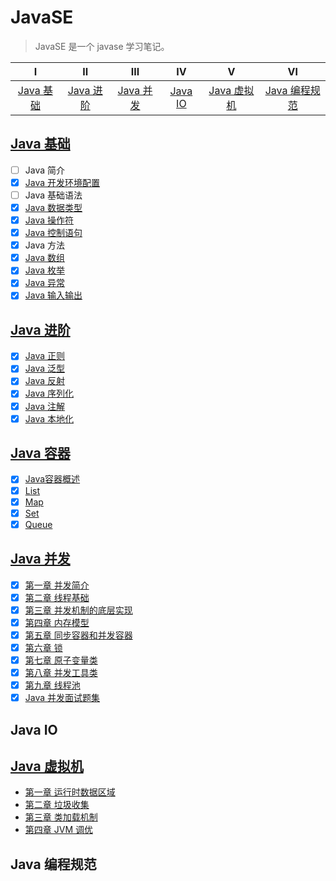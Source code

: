 # JavaSE

> JavaSE 是一个 javase 学习笔记。

|            Ⅰ            |            Ⅱ            |            Ⅲ            |          Ⅳ          |              Ⅴ              |                Ⅵ                |
| :---------------------: | :---------------------: | :---------------------: | :-----------------: | :-------------------------: | :-----------------------------: |
| [Java 基础](#java-基础) | [Java 进阶](#java-进阶) | [Java 并发](#java-并发) | [Java IO](#java-io) | [Java 虚拟机](#java-虚拟机) | [Java 编程规范](#java-编程规范) |

## [Java 基础](docs/basic)

* [ ] Java 简介
* [x] [Java 开发环境配置](docs/basic/Java开发环境配置.md)
* [ ] Java 基础语法
* [x] [Java 数据类型](docs/basic/Java数据类型.md)
* [x] [Java 操作符](docs/basic/Java操作符.md)
* [x] [Java 控制语句](docs/basic/Java控制语句.md)
* [x] Java 方法
* [x] [Java 数组](docs/basic/Java数组.md)
* [x] [Java 枚举](docs/basic/Java枚举.md)
* [x] [Java 异常](docs/basic/Java异常.md)
* [x] [Java 输入输出](docs/basic/Java输入输出.md)

## [Java 进阶](docs/advanced)

- [x] [Java 正则](docs/advanced/Java正则.md)
- [x] [Java 泛型](docs/advanced/Java泛型.md)
- [x] [Java 反射](docs/advanced/Java反射.md)
- [x] [Java 序列化](docs/advanced/Java序列化.md)
- [x] [Java 注解](docs/advanced/Java注解.md)
- [x] [Java 本地化](docs/advanced/Java本地化.md)

## [Java 容器](docs/container)

* [x] [Java容器概述](docs/container/Java容器概述.md)
* [x] [List](docs/container/List.md)
* [x] [Map](docs/container/Map.md)
* [x] [Set](docs/container/Set.md)
* [x] [Queue](docs/container/Queue.md)

## [Java 并发](docs/concurrent)

* [x] [第一章 并发简介](docs/concurrent/1-并发简介.md)
* [x] [第二章 线程基础](docs/concurrent/2-线程基础.md)
* [x] [第三章 并发机制的底层实现](docs/concurrent/3-并发机制的底层实现.md)
* [x] [第四章 内存模型](docs/concurrent/4-内存模型.md)
* [x] [第五章 同步容器和并发容器](docs/concurrent/5-同步容器和并发容器.md)
* [x] [第六章 锁](docs/concurrent/6-锁.md)
* [x] [第七章 原子变量类](docs/concurrent/7-原子变量类.md)
* [x] [第八章 并发工具类](docs/concurrent/8-并发工具类.md)
* [x] [第九章 线程池](docs/concurrent/9-线程池.md)
* [x] [Java 并发面试题集](docs/concurrent/Java并发面试题集.md)

## Java IO

## [Java 虚拟机](docs/jvm)

* [第一章 运行时数据区域](docs/jvm/1-运行时数据区域.md)
* [第二章 垃圾收集](docs/jvm/2-垃圾收集.md)
* [第三章 类加载机制](docs/jvm/3-类加载机制.md)
* [第四章 JVM 调优](docs/jvm/4-JVM调优.md)

## Java 编程规范
